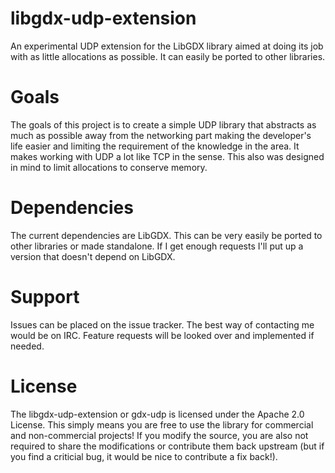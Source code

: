 libgdx-udp-extension
====================

An experimental UDP extension for the LibGDX library aimed at doing its job with as little allocations as possible. It can easily be ported to other libraries. 

Goals
====================
The goals of this project is to create a simple UDP library that abstracts as much as possible away from the networking part making the developer's life easier and limiting the requirement of the knowledge in the area. It makes working with UDP a lot like TCP in the sense. This also was designed in mind to limit allocations to conserve memory. 

Dependencies 
====================
The current dependencies are LibGDX. This can be very easily be ported to other libraries or made standalone. If I get enough requests I'll put up a version that doesn't depend on LibGDX.

Support
====================
Issues can be placed on the issue tracker. The best way of contacting me would be on IRC. Feature requests will be looked over and implemented if needed.

License
====================
The libgdx-udp-extension or gdx-udp is licensed under the Apache 2.0 License. This simply means you are free to use the library for commercial and non-commercial projects! If you modify the source, you are also not required to share the modifications or contribute them back upstream (but if you find a criticial bug, it would be nice to contribute a fix back!).

